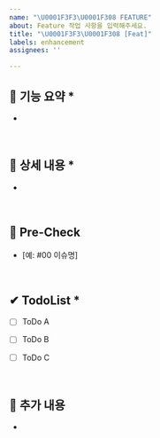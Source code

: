 ```yaml
---
name: "\U0001F3F3‍\U0001F308 FEATURE"
about: Feature 작업 사항을 입력해주세요.
title: "\U0001F3F3‍\U0001F308 [Feat]"
labels: enhancement
assignees: ''

---
```


<!-- Title 작성 요령 -->
<!-- 아래의 '📢 기능 요약'을 축약한 명사 형태의 문자열로 작성해주세요.. -->
<!-- 각각의 항목 중 항목명 뒤에 '*'가 붙는 항목들은 필수 작성 항목입니다. -->

## 📢 기능 요약 *
<!-- 어떤 기능인지 요약하여 한 문장으로 설명해주세요. -->

- 


<br>

## 📖 상세 내용 *
<!-- 해당 기능 관련 상세 내용을 작성해주세요. -->
<!-- 가급적 TodoList 항목별로 분류하여 각각의 항목에 대한 세부 내용을 작성해주세요.-->

- 


<br>

## 🧐 Pre-Check
<!-- 사전에 확인해야 하거나, 선행되어야 할 과제가 있다면 등록해주세요. -->
<!-- github issue tag, blog 혹은 notion 링크 등등 -->
<!-- 필요 시, 간단한 설명을 덧붙여주세요 -->

- [예: #00 이슈명]


<br>

## ✔ TodoList *
<!-- 이번 작업 내에 해야 할 것들을 분리해서 작성해주세요 -->
<!-- 과도하게 세분화하지 말고 적절한 기준으로 그룹화하여 계획을 세워주세요. -->

- [ ] ToDo A
- [ ] ToDo B
- [ ] ToDo C


<br>

## 📝 추가 내용
<!-- 해당 기능과 관련된 추가적인 정보가 있다면 남겨주세요. -->

- 


<br>
<br>
